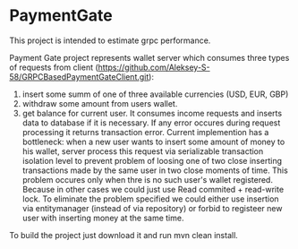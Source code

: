 # PaymentGate
This project is intended to estimate grpc performance.

Payment Gate project represents wallet server which consumes three types of requests from client (https://github.com/Aleksey-S-58/GRPCBasedPaymentGateClient.git):
1) insert some summ of one of three available currencies (USD, EUR, GBP)
2) withdraw some amount from users wallet.
3) get balance for current user.
It consumes income requests and inserts data to database if it is necessary.
If any error occures during request processing it returns transaction error.
Current implemention has a bottleneck:
when a new user wants to insert some amount of money to his wallet, server process this request via serializable transaction isolation level to prevent problem of loosing one of two close inserting transactions made by the same user in two close moments of time. This problem occures only when thre is no such user's wallet registered. Because in other cases we could just use Read commited + read-write lock.
To eliminate the problem specified we could either use insertion via entitymanager (instead of via repository) or forbid to registeer new user with inserting money at the same time.

To build the project just download it and run mvn clean install.
